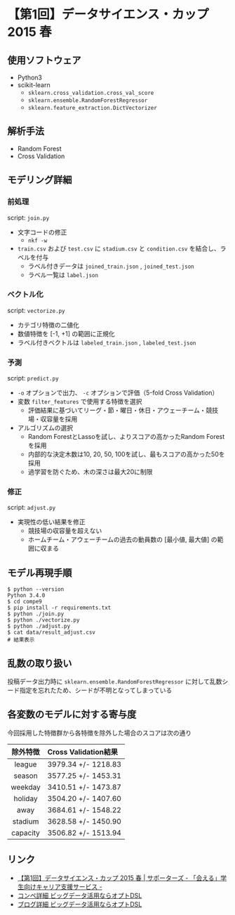 # 【第1回】データサイエンス・カップ 2015 春

## 使用ソフトウェア

* Python3
* scikit-learn
    * `sklearn.cross_validation.cross_val_score`
    * `sklearn.ensemble.RandomForestRegressor`
    * `sklearn.feature_extraction.DictVectorizer`

## 解析手法

* Random Forest
* Cross Validation

## モデリング詳細

### 前処理

script: `join.py`

* 文字コードの修正
    * `nkf -w`
* `train.csv` および `test.csv` に `stadium.csv` と `condition.csv` を結合し、ラベルを付与
    * ラベル付きデータは `joined_train.json` , `joined_test.json`
    * ラベル一覧は `label.json`

### ベクトル化

script: `vectorize.py`

* カテゴリ特徴の二値化
* 数値特徴を [-1, +1] の範囲に正規化
* ラベル付きベクトルは `labeled_train.json` , `labeled_test.json`

### 予測

script: `predict.py`

* `-o` オプションで出力、 `-c` オプションで評価（5-fold Cross Validation）
* 変数 `filter_features` で使用する特徴を選択
    * 評価結果に基づいてリーグ・節・曜日・休日・アウェーチーム・競技場・収容量を採用
* アルゴリズムの選択
    * Random ForestとLassoを試し、よりスコアの高かったRandom Forestを採用
    * 内部的な決定木数は10, 20, 50, 100を試し、最もスコアの高かった50を採用
    * 過学習を防ぐため、木の深さは最大20に制限

### 修正

script: `adjust.py`

* 実現性の低い結果を修正
    * 競技場の収容量を超えない
    * ホームチーム・アウェーチームの過去の動員数の [最小値, 最大値] の範囲に収まる

## モデル再現手順

```
$ python --version
Python 3.4.0
$ cd compe9
$ pip install -r requirements.txt
$ python ./join.py
$ python ./vectorize.py
$ python ./adjust.py
$ cat data/result_adjust.csv
# 結果表示
```

## 乱数の取り扱い

投稿データ出力時に `sklearn.ensemble.RandomForestRegressor` に対して乱数シード指定を忘れたため、シードが不明となってしまっている

## 各変数のモデルに対する寄与度

今回採用した特徴群から各特徴を除外した場合のスコアは次の通り

| 除外特徴 | Cross Validation結果 |
|:--------:|:---------------------|
| league   | 3979.34 +/- 1218.83  |
| season   | 3577.25 +/- 1453.31  |
| weekday  | 3410.51 +/- 1473.87  |
| holiday  | 3504.20 +/- 1407.60  |
| away     | 3684.61 +/- 1548.22  |
| stadium  | 3628.58 +/- 1450.90  |
| capacity | 3506.82 +/- 1513.94  |

## リンク

* [【第1回】データサイエンス・カップ 2015 春 | サポーターズ - 「会える」学生向けキャリア支援サービス -](https://supporterz.jp/spevents/detail/opt_datascience)
* [コンペ詳細 ビッグデータ活用ならオプトDSL](https://datasciencelab.jp/compe/9)
* [ブログ詳細 ビッグデータ活用ならオプトDSL](https://datasciencelab.jp/blog/172)

